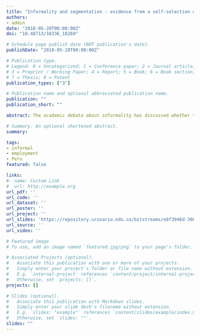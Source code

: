 ```yaml
---
title: "Informality and segmentation : evidence from a self-selection model with entry barriers to formal employment in Peru"
authors:
- admin
date: "2018-05-28T00:00:00Z"
doi: "10.48713/10336_18269"

# Schedule page publish date (NOT publication's date).
publishDate: "2018-05-28T00:00:00Z"

# Publication type.
# Legend: 0 = Uncategorized; 1 = Conference paper; 2 = Journal article;
# 3 = Preprint / Working Paper; 4 = Report; 5 = Book; 6 = Book section;
# 7 = Thesis; 8 = Patent
publication_types: ["3"]

# Publication name and optional abbreviated publication name.
publication: ""
publication_short: ""

abstract: The academic debate about informality has discussed whether this implies a segmented labor market, a competitive one or a mixed of both. Recent research has employed various empirical models in order to validate those hypothesis.However, it has not been possible to correct several deficiencies such as the use of earning equation, exogenous specification of labor segments and endogeneity by self selection. The present paper correct this constrains by using a self selectionmodel with entry barriers to formalemployment. It is concluded that there is indeed a multi-segmented labor market and that about a third of informal workers are involuntary

# Summary. An optional shortened abstract.
summary: 

tags:
- informal
- employment
- Peru
featured: false

links:
#- name: Custom Link
#  url: http://example.org
url_pdf: ''
url_code: ''
url_dataset: ''
url_poster: ''
url_project: ''
url_slides: 'https://repository.urosario.edu.co/bitstreams/e0f3946d-306c-4314-a35a-2fe6201469db/download'
url_source: ''
url_video: ''

# Featured image
# To use, add an image named `featured.jpg/png` to your page's folder. 

# Associated Projects (optional).
#   Associate this publication with one or more of your projects.
#   Simply enter your project's folder or file name without extension.
#   E.g. `internal-project` references `content/project/internal-project/index.md`.
#   Otherwise, set `projects: []`.
projects: []

# Slides (optional).
#   Associate this publication with Markdown slides.
#   Simply enter your slide deck's filename without extension.
#   E.g. `slides: "example"` references `content/slides/example/index.md`.
#   Otherwise, set `slides: ""`.
slides: ""
---
```

